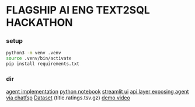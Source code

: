 # FLAGSHIP AI ENG TEXT2SQL HACKATHON

### setup
```bash
python3 -m venv .venv
source .venv/bin/activate
pip install requirements.txt 
```
### dir
[agent implementation](./text2sql.py)
[python notebook](./text2sql.ipynb)
[streamlit ui](./ui.py)
[api layer exposing agent via chatfsp](./api.py)
[Dataset](https://datasets.imdbws.com/) (title.ratings.tsv.gz)
[demo video](./assets/ratings_demo.mov)
